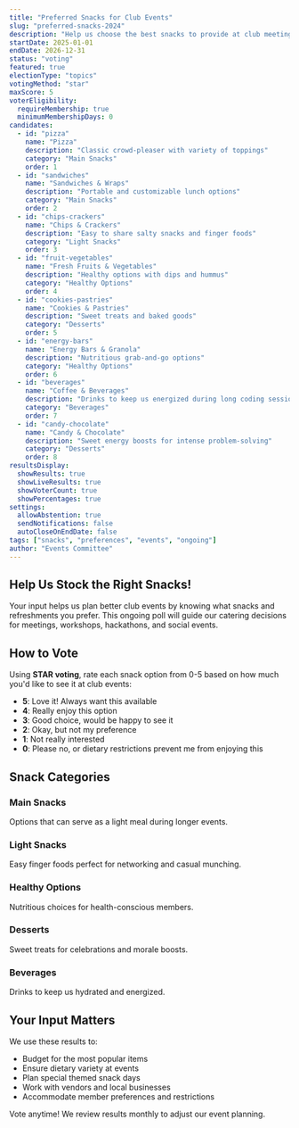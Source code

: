 ```yaml
---
title: "Preferred Snacks for Club Events"
slug: "preferred-snacks-2024"
description: "Help us choose the best snacks to provide at club meetings and events"
startDate: 2025-01-01
endDate: 2026-12-31
status: "voting"
featured: true
electionType: "topics"
votingMethod: "star"
maxScore: 5
voterEligibility:
  requireMembership: true
  minimumMembershipDays: 0
candidates:
  - id: "pizza"
    name: "Pizza"
    description: "Classic crowd-pleaser with variety of toppings"
    category: "Main Snacks"
    order: 1
  - id: "sandwiches"
    name: "Sandwiches & Wraps"
    description: "Portable and customizable lunch options"
    category: "Main Snacks"
    order: 2
  - id: "chips-crackers"
    name: "Chips & Crackers"
    description: "Easy to share salty snacks and finger foods"
    category: "Light Snacks"
    order: 3
  - id: "fruit-vegetables"
    name: "Fresh Fruits & Vegetables"
    description: "Healthy options with dips and hummus"
    category: "Healthy Options"
    order: 4
  - id: "cookies-pastries"
    name: "Cookies & Pastries"
    description: "Sweet treats and baked goods"
    category: "Desserts"
    order: 5
  - id: "energy-bars"
    name: "Energy Bars & Granola"
    description: "Nutritious grab-and-go options"
    category: "Healthy Options"
    order: 6
  - id: "beverages"
    name: "Coffee & Beverages"
    description: "Drinks to keep us energized during long coding sessions"
    category: "Beverages"
    order: 7
  - id: "candy-chocolate"
    name: "Candy & Chocolate"
    description: "Sweet energy boosts for intense problem-solving"
    category: "Desserts"
    order: 8
resultsDisplay:
  showResults: true
  showLiveResults: true
  showVoterCount: true
  showPercentages: true
settings:
  allowAbstention: true
  sendNotifications: false
  autoCloseOnEndDate: false
tags: ["snacks", "preferences", "events", "ongoing"]
author: "Events Committee"
---
```


## Help Us Stock the Right Snacks!

Your input helps us plan better club events by knowing what snacks and refreshments you prefer. This ongoing poll will guide our catering decisions for meetings, workshops, hackathons, and social events.

## How to Vote

Using **STAR voting**, rate each snack option from 0-5 based on how much you'd like to see it at club events:
- **5**: Love it! Always want this available
- **4**: Really enjoy this option  
- **3**: Good choice, would be happy to see it
- **2**: Okay, but not my preference
- **1**: Not really interested
- **0**: Please no, or dietary restrictions prevent me from enjoying this

## Snack Categories

### Main Snacks
Options that can serve as a light meal during longer events.

### Light Snacks  
Easy finger foods perfect for networking and casual munching.

### Healthy Options
Nutritious choices for health-conscious members.

### Desserts
Sweet treats for celebrations and morale boosts.

### Beverages
Drinks to keep us hydrated and energized.

## Your Input Matters

We use these results to:
- Budget for the most popular items
- Ensure dietary variety at events
- Plan special themed snack days
- Work with vendors and local businesses
- Accommodate member preferences and restrictions

Vote anytime! We review results monthly to adjust our event planning.